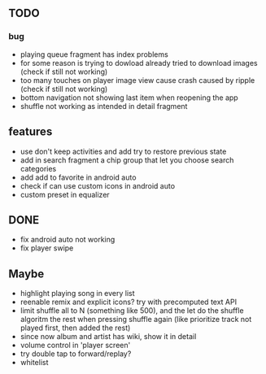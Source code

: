 ## TODO

### bug
- playing queue fragment has index problems
- for some reason is trying to dowload already tried to download images (check if still not working)
- too many touches on player image view cause crash caused by ripple (check if still not working)
- bottom navigation not showing last item when reopening the app
- shuffle not working as intended in detail fragment

## features
- use don't keep activities and add try to restore previous state
- add in search fragment a chip group that let you choose search categories
- add add to favorite in android auto
- check if can use custom icons in android auto
- custom preset in equalizer


## DONE
- fix android auto not working
- fix player swipe



## Maybe
- highlight playing song in every list
- reenable remix and explicit icons? try with precomputed text API
- limit shuffle all to N (something like 500), and the let do the shuffle
  algoritm  the rest when pressing shuffle again (like prioritize track not played first,
  then added the rest)
- since now album and artist has wiki, show it in detail
- volume control in 'player screen'
- try double tap to forward/replay?
- whitelist